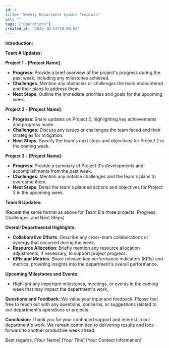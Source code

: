 ```yaml
---
id: 4
title: "Weekly Department Update Template"
url: ""
tags: ["Operations"]
created_at: "2025-10-14T10:00:00"
---
```


**Introduction:**

<high-level update>

**Team A Updates:**

**Project 1 - [Project Name]**:

- **Progress**: Provide a brief overview of the project's progress during the past week, including any milestones achieved.
- **Challenges**: Mention any obstacles or challenges the team encountered and their plans to address them.
- **Next Steps**: Outline the immediate priorities and goals for the upcoming week.

**Project 2 - [Project Name]**:

- **Progress**: Share updates on Project 2, highlighting key achievements and progress made.
- **Challenges**: Discuss any issues or challenges the team faced and their strategies for mitigation.
- **Next Steps**: Specify the team's next steps and objectives for Project 2 in the coming week.

**Project 3 - [Project Name]**:

- **Progress**: Provide a summary of Project 3's developments and accomplishments from the past week.
- **Challenges**: Mention any notable challenges and the team's plans to overcome them.
- **Next Steps**: Detail the team's planned actions and objectives for Project 3 in the upcoming week.

**Team B Updates:**

(Repeat the same format as above for Team B's three projects: Progress, Challenges, and Next Steps)

**Overall Departmental Highlights:**

- **Collaborative Efforts**: Describe any cross-team collaborations or synergy that occurred during the week.
- **Resource Allocation**: Briefly mention any resource allocation adjustments, if necessary, to support project progress.
- **KPIs and Metrics**: Share relevant key performance indicators (KPIs) and metrics, providing insights into the department's overall performance.

**Upcoming Milestones and Events:**

- Highlight any important milestones, meetings, or events in the coming week that may impact the department's work.

**Questions and Feedback:**
We value your input and feedback. Please feel free to reach out with any questions, concerns, or suggestions related to our department's operations or projects.

**Conclusion:**
Thank you for your continued support and interest in our department's work. We remain committed to delivering results and look forward to another productive week ahead.

Best regards,
[Your Name]
[Your Title]
[Your Contact Information]